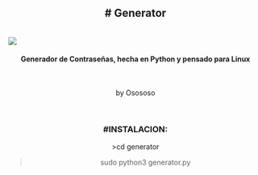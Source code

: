 <div align='center'><h2># Generator</h2></div>
<br>

<img src="https://i.imgur.com/foW0zFk.png">

<br>
<h4 align='center'>Generador de Contraseñas, hecha en Python y pensado para Linux</h4> 
<br>
<p align='center'>by Osososo</p>
<br>
<h3 align='center'>#INSTALACION:</h3>
<div align='center'>
>cd generator

>sudo python3 generator.py
</div>
